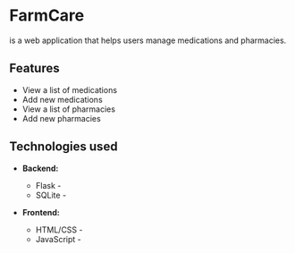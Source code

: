 # FarmCare
is a web application that helps users manage medications and pharmacies.

## Features

- View a list of medications
- Add new medications
- View a list of pharmacies
- Add new pharmacies

## Technologies used

- **Backend:**
  - Flask -
  - SQLite -

- **Frontend:**
  - HTML/CSS -
  - JavaScript -
